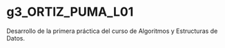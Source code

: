 # g3_ORTIZ_PUMA_L01
Desarrollo de la primera práctica del curso de Algoritmos y Estructuras de Datos.
